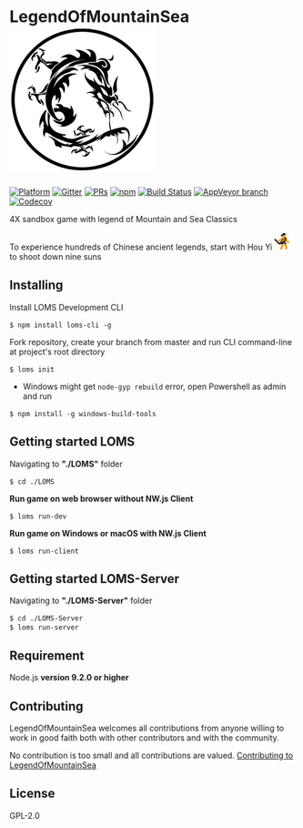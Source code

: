 # LegendOfMountainSea ![icon](https://raw.githubusercontent.com/SkyHarp/LegendOfMountainSea/master/LOMS.png)

[![Platform](https://img.shields.io/badge/platform-osx%20%7C%20win-orange.svg?style=flat-square)](https://github.com/SkyHarp/LegendOfMountainSea/releases)
[![Gitter](https://img.shields.io/gitter/room/SkyHarp/LegendOfMountainSea.svg?style=flat-square)](https://gitter.im/SkyHarp/LegendOfMountainSea)
[![PRs](https://img.shields.io/badge/PRs-welcome-yellow.svg?style=flat-square)](https://github.com/SkyHarp/LegendOfMountainSea/blob/master/.github/CONTRIBUTING.md)
[![npm](https://img.shields.io/npm/v/loms-cli.svg?style=flat-square&label=loms-cli)](https://www.npmjs.com/package/loms-cli)
[![Build Status](https://img.shields.io/travis/SkyHarp/LegendOfMountainSea/master.svg?style=flat-square)](https://travis-ci.org/SkyHarp/LegendOfMountainSea)
[![AppVeyor branch](https://img.shields.io/appveyor/ci/TyrealGray/legendofmountainsea/master.svg?style=flat-square&logo=appveyor)](https://ci.appveyor.com/project/TyrealGray/legendofmountainsea)
[![Codecov](https://img.shields.io/codecov/c/github/SkyHarp/LegendOfMountainSea/master.svg?style=flat-square)](https://codecov.io/gh/SkyHarp/LegendOfMountainSea)

4X sandbox game with legend of Mountain and Sea Classics

To experience hundreds of Chinese ancient legends, start with Hou Yi ![houyi](https://raw.githubusercontent.com/SkyHarp/LegendOfMountainSea/master/LOMS/houyi_battle.gif) to shoot down nine suns

## Installing

Install LOMS Development CLI
```
$ npm install loms-cli -g
```

Fork repository, create your branch from master and run CLI command-line at project's root directory
```
$ loms init
```
- Windows might get `node-gyp rebuild` error, open Powershell as admin and run
```
$ npm install -g windows-build-tools
```
 

## Getting started LOMS

Navigating to **"./LOMS"** folder
```
$ cd ./LOMS
```
**Run game on web browser without NW.js Client**
```
$ loms run-dev
```
**Run game on Windows or macOS with NW.js Client**
```
$ loms run-client
```

## Getting started LOMS-Server

Navigating to **"./LOMS-Server"** folder
```
$ cd ./LOMS-Server
$ loms run-server
```

## Requirement
Node.js **version 9.2.0 or higher**

## Contributing
LegendOfMountainSea welcomes all contributions from anyone willing to work in good faith both with other contributors and with the community.

No contribution is too small and all contributions are valued.
[Contributing to LegendOfMountainSea](https://github.com/SkyHarp/LegendOfMountainSea/blob/master/.github/CONTRIBUTING.md)

## License
GPL-2.0
